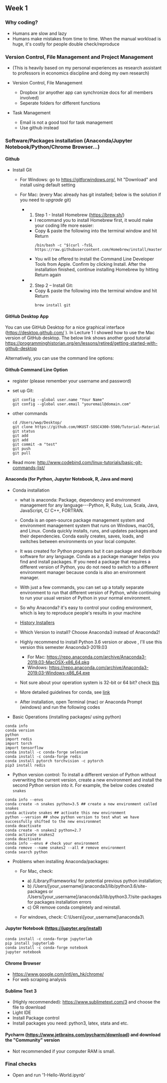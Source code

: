 ## Week 1


### Why coding?
* Humans are slow and lazy
* Humans make mistakes from time to time. When the manual workload is huge, it's costly for people double check/reproduce


### Version Control, File Management and Project Management
* (This is heavily based on my personal experiences as research assistant to professors in economics discipline and doing my own research)

* Version Control, File Management 
  - Dropbox (or anyother app can synchronize docs for all members involved)
  - Seperate folders for different functions
 
* Task Management
  - Email is not a good tool for task management
  - Use github instead

### Software/Packages installation (Anaconda/Jupyter Notebook/Python/Chrome Browser...)


#### Github
  - Install Git 
    + For Windows: go to https://gitforwindows.org/, hit "Download" and install using default setting
    + For Mac: (every Mac already has git installed; below is the solution if you need to *upgrade* git)
      
      * 1) Step 1 - Install Homebrew (https://brew.sh/)
        - I recommand you to install Homebrew first, it would make your coding life more easier: 
        - Copy & paste the following into the terminal window and hit Return
          ```  
          /bin/bash -c "$(curl -fsSL https://raw.githubusercontent.com/Homebrew/install/master/install.sh)"
          ```  
        - You will be offered to install the Command Line Developer Tools from Apple. Confirm by clicking Install. After the installation finished, continue installing Homebrew by hitting Return again
      
      * 2) Step 2 – Install Git:
        - Copy & paste the following into the terminal window and hit Return
          ```  
          brew install git
          ``` 
#### GitHub Desktop App          
          
You can use GitHub Desktop for a nice graphical interface (https://desktop.github.com/ ). In Lecture 1 I showed how to use the Mac version of GitHub desktop.
The below link shows another good tutorial
https://programminghistorian.org/en/lessons/retired/getting-started-with-github-desktop


Alternatively, you can use the command line options:

#### Github Command Line Option
  - register (please remember your username and password)
  
  - set up Git:
    ```  
    git config --global user.name "Your Name"
    git config --global user.email "youremail@domain.com"

    ```
  
  - other commands
    ```  
    cd /Users/wwp/Desktop/
    git clone https://github.com/HKUST-SOSC4300-5500/Tutorial-Material
    git status
    git add 
    git add
    git commit -m "test"
    git push
    git pull  
    ```
  - Read more: http://www.codebind.com/linux-tutorials/basic-git-commands-list/ 


#### Anaconda (for Python, Jupyter Notebook, R, Java and more)
  

  * Conda installation

    - what is anaconda: Package, dependency and environment management for any language---Python, R, Ruby, Lua, Scala, Java, JavaScript, C/ C++, FORTRAN.
    
    - Conda is an open-source package management system and environment management system that runs on Windows, macOS, and Linux. Conda quickly installs, runs, and updates packages and their dependencies. Conda easily creates, saves, loads, and switches between environments on your local computer. 

    - It was created for Python programs but it can package and distribute software for any language. Conda as a package manager helps you find and install packages. If you need a package that requires a different version of Python, you do not need to switch to a different environment manager because conda is also an environment manager. 

    - With just a few commands, you can set up a totally separate environment to run that different version of Python, while continuing to run your usual version of Python in your normal environment.
  
    - So why Anaconda? it's easy to control your coding environment, which is key to reproduce people's results in your machine
    - [History Installers](https://repo.anaconda.com/archive/)
    - Which Version to install? Choose Anaconda3 instead of Anaconda2!
    - Highly recommend to install Python 3.6 version or above , I'll use this version this semester Anaconda3-2019.03
      + For Mac: https://repo.anaconda.com/archive/Anaconda3-2019.03-MacOSX-x86_64.pkg
      + Windows: https://repo.anaconda.com/archive/Anaconda3-2019.03-Windows-x86_64.exe

    - Not sure about your operation system is 32-bit or 64 bit? check [this](https://www.akaipro.com/kb/32-bit-vs-64-bit-your-questions-answered/)
    - More detailed guidelines for conda, see [link](https://github.com/conda/conda/tree/master/docs/source/user-guide)
    
    - After installation, open Terminal (mac) or Anaconda Prompt (windows) and run the following codes
  
  * Basic Operations (installing packages/ using python)
  ```
  conda info
  conda version
  python
  import redis 
  import torch
  import tensorflow 
  conda install -c conda-forge selenium
  conda install -c conda-forge redis 
  conda install pytorch torchvision -c pytorch
  pip3 install redis
  ```

 * Python version control: To install a different version of Python without overwriting the current version, create a new environment and install the second Python version into it. For example, the below codes created `snakes`
  ```
  conda info --envs
  conda create -n snakes python=3.5 ## create a new environment called snakes
  conda activate snakes ## activate this new environment
  python --version ## show python version to test what we have successfully shifted to the new environmnet
  conda deactivate
  conda create -n snakes2 python=2.7
  conda activate snakes2
  conda deactivate
  conda info --envs # check your environment
  conda remove --name snakes2 --all # remove environment
  conda search python
  ```
  
  
  * Problems when installing Anaconda/packages:
    + For Mac, check: 
      - a) /Library/Frameworks/ for potential previous python installation; 
      - b) /Users/[your_username]/anaconda3/lib/python3.6/site-packages or /Users/[your_username]/anaconda3/lib/python3.7/site-packages for packages installation errors 
      - c) OR remove conda completely and reinstall.
       
    + For windows, check: C:\Users\\[your_username]\\anaconda3\\
  

#### Jupyter Notebook (https://jupyter.org/install)
  
  ```
  conda install -c conda-forge jupyterlab
  pip install jupyterlab
  conda install -c conda-forge notebook
  jupyter notebook
  ```

#### Chrome Browser 
  - https://www.google.com/intl/en_hk/chrome/
  - For web scraping analysis

#### Sublime Text 3 
  - (Highly recommended): https://www.sublimetext.com/3 and choose the file to download 
  - Light IDE
  - Install Package control
  - Install packages you need: python3, latex, stata and etc.


#### Pycharm (https://www.jetbrains.com/pycharm/download) and download the "Community" version 
  - Not recommended if your computer RAM is small.


### Final checks
* Open and run '1-Hello-World.ipynb'

